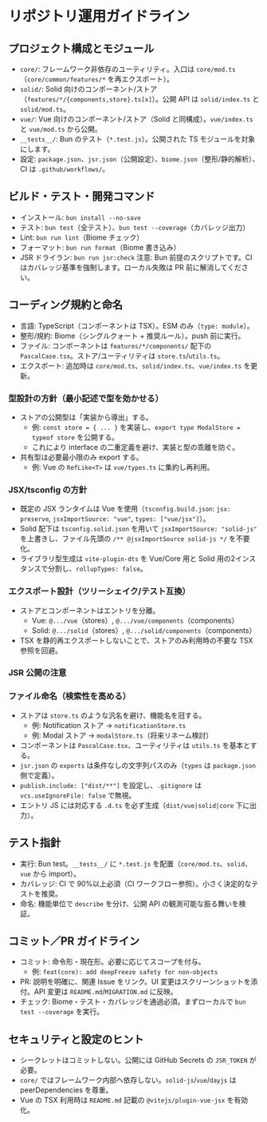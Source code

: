 # リポジトリ運用ガイドライン

## プロジェクト構成とモジュール
- `core/`: フレームワーク非依存のユーティリティ。入口は `core/mod.ts`（`core/common/features/*` を再エクスポート）。
- `solid/`: Solid 向けのコンポーネント/ストア（`features/*/{components,store}.ts[x]`）。公開 API は `solid/index.ts` と `solid/mod.ts`。
- `vue/`: Vue 向けのコンポーネント/ストア（Solid と同構成）。`vue/index.ts` と `vue/mod.ts` から公開。
- `__tests__/`: Bun のテスト（`*.test.js`）。公開された TS モジュールを対象にします。
- 設定: `package.json`、`jsr.json`（公開設定）、`biome.json`（整形/静的解析）、CI は `.github/workflows/`。

## ビルド・テスト・開発コマンド
- インストール: `bun install --no-save`
- テスト: `bun test`（全テスト）、`bun test --coverage`（カバレッジ出力）
- Lint: `bun run lint`（Biome チェック）
- フォーマット: `bun run format`（Biome 書き込み）
- JSR ドライラン: `bun run jsr:check`
注意: Bun 前提のスクリプトです。CI はカバレッジ基準を強制します。ローカル失敗は PR 前に解消してください。

## コーディング規約と命名
- 言語: TypeScript（コンポーネントは TSX）。ESM のみ（`type: module`）。
- 整形/規約: Biome（シングルクォート + 推奨ルール）。push 前に実行。
- ファイル: コンポーネントは `features/*/components/` 配下の `PascalCase.tsx`。ストア/ユーティリティは `store.ts`/`utils.ts`。
- エクスポート: 追加時は `core/mod.ts`、`solid/index.ts`、`vue/index.ts` を更新。

### 型設計の方針（最小記述で型を効かせる）
- ストアの公開型は「実装から導出」する。
  - 例: `const store = { ... }` を実装し、`export type ModalStore = typeof store` を公開する。
  - これにより interface の二重定義を避け、実装と型の乖離を防ぐ。
- 共有型は必要最小限のみ export する。
  - 例: Vue の `RefLike<T>` は `vue/types.ts` に集約し再利用。

### JSX/tsconfig の方針
- 既定の JSX ランタイムは Vue を使用（`tsconfig.build.json`: `jsx: preserve`, `jsxImportSource: "vue"`, `types: ["vue/jsx"]`）。
- Solid 配下は `tsconfig.solid.json` を用いて `jsxImportSource: "solid-js"` を上書きし、ファイル先頭の `/** @jsxImportSource solid-js */` を不要化。
- ライブラリ型生成は `vite-plugin-dts` を Vue/Core 用と Solid 用の2インスタンスで分割し、`rollupTypes: false`。

### エクスポート設計（ツリーシェイク/テスト互換）
- ストアとコンポーネントはエントリを分離。
  - Vue: `@.../vue`（stores）, `@.../vue/components`（components）
  - Solid: `@.../solid`（stores）, `@.../solid/components`（components）
- TSX を静的再エクスポートしないことで、ストアのみ利用時の不要な TSX 参照を回避。

### JSR 公開の注意
### ファイル命名（検索性を高める）
- ストアは `store.ts` のような汎名を避け、機能名を冠する。
  - 例: Notification ストア → `notificationStore.ts`
  - 例: Modal ストア → `modalStore.ts`（将来リネーム検討）
- コンポーネントは `PascalCase.tsx`、ユーティリティは `utils.ts` を基本とする。
- `jsr.json` の `exports` は条件なしの文字列パスのみ（`types` は `package.json` 側で定義）。
- `publish.include: ["dist/**"]` を設定し、`.gitignore` は `vcs.useIgnoreFile: false` で無視。
- エントリ JS には対応する `.d.ts` を必ず生成（`dist/vue|solid|core` 下に出力）。

## テスト指針
- 実行: Bun test。`__tests__/` に `*.test.js` を配置（`core/mod.ts`、`solid`、`vue` から import）。
- カバレッジ: CI で 90%以上必須（CI ワークフロー参照）。小さく決定的なテストを推奨。
- 命名: 機能単位で `describe` を分け、公開 API の観測可能な振る舞いを検証。

## コミット／PR ガイドライン
- コミット: 命令形・現在形。必要に応じてスコープを付与。
  - 例: `feat(core): add deepFreeze safety for non-objects`
- PR: 説明を明確に、関連 Issue をリンク。UI 変更はスクリーンショットを添付。API 変更は `README.md`/`MIGRATION.md` に反映。
- チェック: Biome・テスト・カバレッジを通過必須。まずローカルで `bun test --coverage` を実行。

## セキュリティと設定のヒント
- シークレットはコミットしない。公開には GitHub Secrets の `JSR_TOKEN` が必要。
- `core/` ではフレームワーク内部へ依存しない。`solid-js`/`vue`/`dayjs` は peerDependencies を尊重。
- Vue の TSX 利用時は `README.md` 記載の `@vitejs/plugin-vue-jsx` を有効化。
